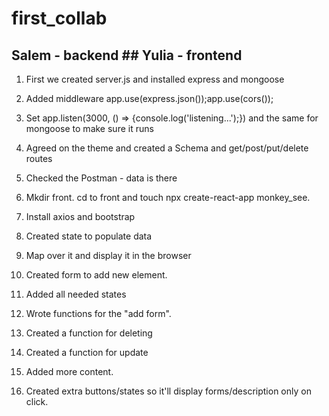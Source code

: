 # first_collab
## Salem - backend ## Yulia - frontend


1. First we created server.js and installed express and mongoose
2. Added middleware app.use(express.json());app.use(cors());
3. Set app.listen(3000, () => {console.log('listening...');}) and the same for mongoose to make sure it runs
4. Agreed on the theme and created a Schema and get/post/put/delete routes
5. Checked the Postman - data is there

6. Mkdir front. cd to front and touch npx create-react-app monkey_see.
7. Install axios and bootstrap
8. Created state to populate data
9. Map over it and display it in the browser
10. Created form to add new element.
11. Added all needed states
12. Wrote functions for the "add form".
13. Created a function for deleting
14. Created a function for update
15. Added more content.
16. Created extra buttons/states so it'll display forms/description only on click.
